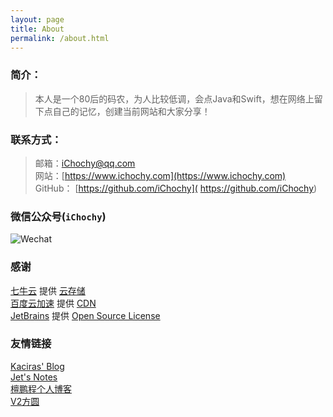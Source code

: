 ```yaml
---
layout: page
title: About
permalink: /about.html
---
```


### 简介：  
> 本人是一个80后的码农，为人比较低调，会点Java和Swift，想在网络上留下点自己的记忆，创建当前网站和大家分享！  

### 联系方式：  
> 邮箱：[iChochy@qq.com](mailto:iChochy@qq.com)   
> 网站：[https://www.ichochy.com](https://www.ichochy.com)  
> GitHub： [https://github.com/iChochy]( https://github.com/iChochy)   

### 微信公众号(`iChochy`)    
![Wechat](https://images.ichochy.com/wx.jpg)  

### 感谢  
[七牛云](https://www.qiniu.com/) 提供 [云存储](https://portal.qiniu.com/signup?code=3l7cpouzlru4y)  
[百度云加速](https://su.baidu.com/) 提供 [CDN](https://su.baidu.com/?ic=1dR4jc)  
[JetBrains](https://www.jetbrains.com/) 提供 [Open Source License](https://www.jetbrains.com/shop/eform/opensource)   

### 友情链接  
[Kaciras' Blog](https://blog.kaciras.com)  
[Jet's Notes](https://jetyu.me/)  
[檀鹏程个人博客](https://marksanders.cn)  
[V2方圆](https://www.v2fy.com/)  
